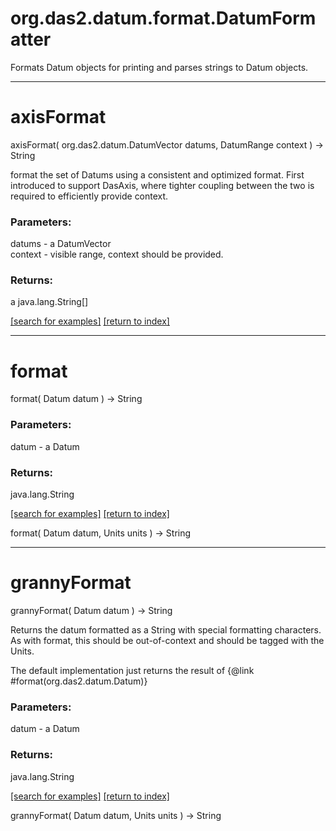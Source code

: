 # org.das2.datum.format.DatumFormatter

Formats Datum objects for printing and parses strings to Datum objects.

***
<a name="axisFormat"></a>
# axisFormat
axisFormat( org.das2.datum.DatumVector datums, DatumRange context ) &rarr; String

format the set of Datums using a consistent and optimized format.
 First introduced to support DasAxis, where tighter coupling between
 the two is required to efficiently provide context.

### Parameters:
datums - a DatumVector
<br>context - visible range, context should be provided.

### Returns:
a java.lang.String[]


<a href="https://github.com/autoplot/dev/search?q=axisFormat&unscoped_q=axisFormat">[search for examples]</a>
<a href="https://github.com/autoplot/documentation/blob/master/javadoc/index-all.md">[return to index]</a>

***
<a name="format"></a>
# format
format( Datum datum ) &rarr; String



### Parameters:
datum - a Datum

### Returns:
java.lang.String


<a href="https://github.com/autoplot/dev/search?q=format&unscoped_q=format">[search for examples]</a>
<a href="https://github.com/autoplot/documentation/blob/master/javadoc/index-all.md">[return to index]</a>

format( Datum datum, Units units ) &rarr; String<br>
***
<a name="grannyFormat"></a>
# grannyFormat
grannyFormat( Datum datum ) &rarr; String

Returns the datum formatted as a String with special formatting
 characters.  As with format, this should be out-of-context and should
 be tagged with the Units. 

 The default implementation just returns the result of
 {@link #format(org.das2.datum.Datum)}

### Parameters:
datum - a Datum

### Returns:
java.lang.String


<a href="https://github.com/autoplot/dev/search?q=grannyFormat&unscoped_q=grannyFormat">[search for examples]</a>
<a href="https://github.com/autoplot/documentation/blob/master/javadoc/index-all.md">[return to index]</a>

grannyFormat( Datum datum, Units units ) &rarr; String<br>
